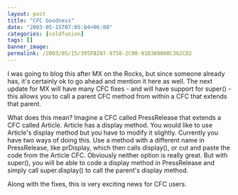 ```yaml
---
layout: post
title: "CFC Goodness"
date: "2003-05-15T07:05:04+06:00"
categories: [coldfusion]
tags: []
banner_image: 
permalink: /2003/05/15/395FB287-9758-2C00-91D389800C362CD2
---
```


I was going to blog this after MX on the Rocks, but since someone already has, it's certainly ok to go ahead and mention it here as well. The next update for MX will have many CFC fixes - and will have support for super() - this allows you to call a parent CFC method from within a CFC that extends that parent. 

What does this mean? Imagine a CFC called PressRelease that extends a CFC called Article. Article has a display method. You would like to use Article's display method but you have to modify it slightly. Currently you have two ways of doing this. Use a method with a different name in PressRelease, like prDisplay, which then calls display(), or cut and paste the code from the Article CFC. Obviously neither option is really great. But with super(), you will be able to code a display method in PressRelease and simply call super.display() to call the parent's display method.

Along with the fixes, this is very exciting news for CFC users.